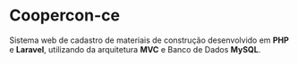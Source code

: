 # Coopercon-ce

Sistema web de cadastro de materiais de construção desenvolvido em <b>PHP</b> e <b>Laravel</b>, utilizando da arquitetura <b>MVC</b> e Banco de Dados <b>MySQL</b>.

